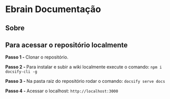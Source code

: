 # Ebrain Documentação

## Sobre




<left>

## Para acessar o repositório localmente

<p align="left">

<strong>Passo 1 - </strong>Clonar o repositório.

<strong>Passo 2 - </strong>Para instalar e subir a wiki localmente execute o comando: `npm i docsify-cli -g`

<strong>Passo 3 - </strong>Na pasta raiz do repositório rodar o comando: `docsify serve docs`

<strong>Passo 4 - </strong>Acessar o localhost: `http://localhost:3000`

</p>

</left>